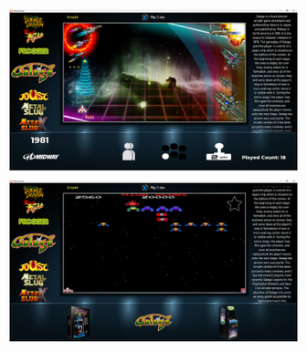![image alt](https://github.com/Tankman3737/Metro/blob/1b24adc078df17cf77dae0a4cb2a2b18ea240853/Metro.png)

![image alt](https://github.com/Tankman3737/Metro/blob/1b24adc078df17cf77dae0a4cb2a2b18ea240853/Metro%202.png)
